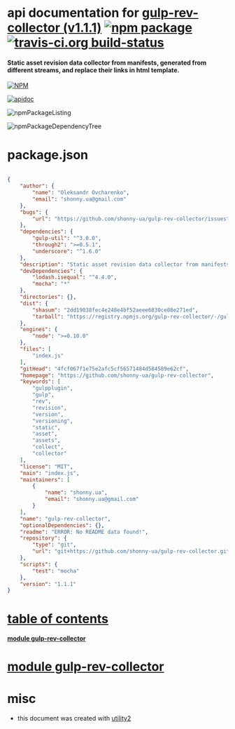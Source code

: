 # api documentation for  [gulp-rev-collector (v1.1.1)](https://github.com/shonny-ua/gulp-rev-collector)  [![npm package](https://img.shields.io/npm/v/npmdoc-gulp-rev-collector.svg?style=flat-square)](https://www.npmjs.org/package/npmdoc-gulp-rev-collector) [![travis-ci.org build-status](https://api.travis-ci.org/npmdoc/node-npmdoc-gulp-rev-collector.svg)](https://travis-ci.org/npmdoc/node-npmdoc-gulp-rev-collector)
#### Static asset revision data collector from manifests, generated from different streams, and replace their links in html template.

[![NPM](https://nodei.co/npm/gulp-rev-collector.png?downloads=true)](https://www.npmjs.com/package/gulp-rev-collector)

[![apidoc](https://npmdoc.github.io/node-npmdoc-gulp-rev-collector/build/screenCapture.buildNpmdoc.browser._2Fhome_2Ftravis_2Fbuild_2Fnpmdoc_2Fnode-npmdoc-gulp-rev-collector_2Ftmp_2Fbuild_2Fapidoc.html.png)](https://npmdoc.github.io/node-npmdoc-gulp-rev-collector/build/apidoc.html)

![npmPackageListing](https://npmdoc.github.io/node-npmdoc-gulp-rev-collector/build/screenCapture.npmPackageListing.svg)

![npmPackageDependencyTree](https://npmdoc.github.io/node-npmdoc-gulp-rev-collector/build/screenCapture.npmPackageDependencyTree.svg)



# package.json

```json

{
    "author": {
        "name": "Oleksandr Ovcharenko",
        "email": "shonny.ua@gmail.com"
    },
    "bugs": {
        "url": "https://github.com/shonny-ua/gulp-rev-collector/issues"
    },
    "dependencies": {
        "gulp-util": "^3.0.0",
        "through2": ">=0.5.1",
        "underscore": "^1.6.0"
    },
    "description": "Static asset revision data collector from manifests, generated from different streams, and replace their links in html template.",
    "devDependencies": {
        "lodash.isequal": "^4.4.0",
        "mocha": "*"
    },
    "directories": {},
    "dist": {
        "shasum": "2dd19038fec4e248e4bf52aeee6830ce08e271ed",
        "tarball": "https://registry.npmjs.org/gulp-rev-collector/-/gulp-rev-collector-1.1.1.tgz"
    },
    "engines": {
        "node": ">=0.10.0"
    },
    "files": [
        "index.js"
    ],
    "gitHead": "4fcf067f1e75e2afc5cf56571484d584589e62cf",
    "homepage": "https://github.com/shonny-ua/gulp-rev-collector",
    "keywords": [
        "gulpplugin",
        "gulp",
        "rev",
        "revision",
        "version",
        "versioning",
        "static",
        "asset",
        "assets",
        "collect",
        "collector"
    ],
    "license": "MIT",
    "main": "index.js",
    "maintainers": [
        {
            "name": "shonny.ua",
            "email": "shonny.ua@gmail.com"
        }
    ],
    "name": "gulp-rev-collector",
    "optionalDependencies": {},
    "readme": "ERROR: No README data found!",
    "repository": {
        "type": "git",
        "url": "git+https://github.com/shonny-ua/gulp-rev-collector.git"
    },
    "scripts": {
        "test": "mocha"
    },
    "version": "1.1.1"
}
```



# <a name="apidoc.tableOfContents"></a>[table of contents](#apidoc.tableOfContents)

#### [module gulp-rev-collector](#apidoc.module.gulp-rev-collector)



# <a name="apidoc.module.gulp-rev-collector"></a>[module gulp-rev-collector](#apidoc.module.gulp-rev-collector)



# misc
- this document was created with [utility2](https://github.com/kaizhu256/node-utility2)
